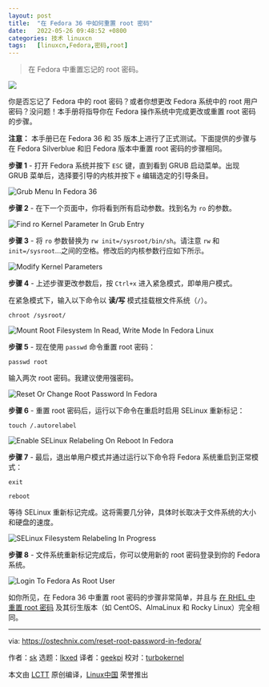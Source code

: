 ```yaml
---
layout: post
title:	"在 Fedora 36 中如何重置 root 密码"
date:	2022-05-26 09:48:52 +0800 
categories:	技术 linuxcn 
tags:	[linuxcn,Fedora,密码,root]
---
```




> 
> 在 Fedora 中重置忘记的 root 密码。
> 
> 
> 


![](/Asserts/Images//attachment/album/202205/26/094836cgtywrtwkywg2nem.jpg)


你是否忘记了 Fedora 中的 root 密码？或者你想更改 Fedora 系统中的 root 用户密码？没问题！本手册将指导你在 Fedora 操作系统中完成更改或重置 root 密码的步骤。


**注意：** 本手册已在 Fedora 36 和 35 版本上进行了正式测试。下面提供的步骤与在 Fedora Silverblue 和旧 Fedora 版本中重置 root 密码的步骤相同。


**步骤 1** - 打开 Fedora 系统并按下 `ESC` 键，直到看到 GRUB 启动菜单。出现 GRUB 菜单后，选择要引导的内核并按下 `e` 编辑选定的引导条目。


![Grub Menu In Fedora 36](/Asserts/Images//attachment/album/202205/26/094852fy3y4vbattj4vv4y.png)


**步骤 2** - 在下一个页面中，你将看到所有启动参数。找到名为 `ro` 的参数。


![Find ro Kernel Parameter In Grub Entry](/Asserts/Images//attachment/album/202205/26/094853pxobo93h2rl7rbr2.png)


**步骤 3** - 将 `ro` 参数替换为 `rw init=/sysroot/bin/sh`。请注意 `rw` 和 `init=/sysroot`...之间的空格。修改后的内核参数行应如下所示。


![Modify Kernel Parameters](/Asserts/Images//attachment/album/202205/26/094854pddbnw1ncylzabl1.png)


**步骤 4** - 上述步骤更改参数后，按 `Ctrl+x` 进入紧急模式，即单用户模式。


在紧急模式下，输入以下命令以 **读/写** 模式挂载根文件系统（`/`）。



```
chroot /sysroot/

```

![Mount Root Filesystem In Read, Write Mode In Fedora Linux](/Asserts/Images//attachment/album/202205/26/094855pxmk8j2eoc7b3x98.png)


**步骤 5** - 现在使用 `passwd` 命令重置 root 密码：



```
passwd root

```

输入两次 root 密码。我建议使用强密码。


![Reset Or Change Root Password In Fedora](/Asserts/Images//attachment/album/202205/26/094855mosfs6u311s19o9o.png)


**步骤 6** - 重置 root 密码后，运行以下命令在重启时启用 SELinux 重新标记：



```
touch /.autorelabel

```

![Enable SELinux Relabeling On Reboot In Fedora](/Asserts/Images//attachment/album/202205/26/094856yr2ax7e05d0pur0t.png)


**步骤 7** - 最后，退出单用户模式并通过运行以下命令将 Fedora 系统重启到正常模式：



```
exit

```


```
reboot

```

等待 SELinux 重新标记完成。这将需要几分钟，具体时长取决于文件系统的大小和硬盘的速度。


![SELinux Filesystem Relabeling In Progress](/Asserts/Images//attachment/album/202205/26/094856wd8ooi6ot2t2ktzl.png)


**步骤 8** - 文件系统重新标记完成后，你可以使用新的 root 密码登录到你的 Fedora 系统。


![Login To Fedora As Root User](/Asserts/Images//attachment/album/202205/26/094857muqi7n6ji3ui82ai.png)


如你所见，在 Fedora 36 中重置 root 密码的步骤非常简单，并且与 [在 RHEL 中重置 root 密码](https://ostechnix.com/how-to-reset-root-user-password-in-centos-8-rhel-8/) 及其衍生版本（如 CentOS、AlmaLinux 和 Rocky Linux）完全相同。




---


via: <https://ostechnix.com/reset-root-password-in-fedora/>


作者：[sk](https://ostechnix.com/author/sk/) 选题：[lkxed](https://github.com/lkxed) 译者：[geekpi](https://github.com/geekpi) 校对：[turbokernel](https://github.com/turbokernel)


本文由 [LCTT](https://github.com/LCTT/TranslateProject) 原创编译，[Linux中国](https://linux.cn/) 荣誉推出
